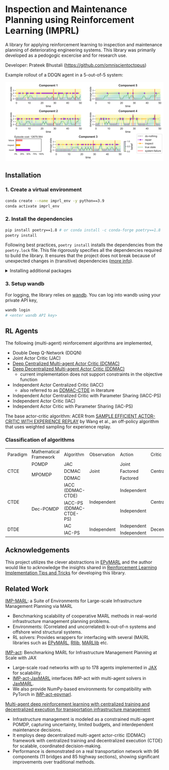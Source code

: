 # Inspection and Maintenance Planning using Reinforcement Learning (IMPRL) 

A library for applying reinforcement learning to inspection and maintenance planning of deteriorating engineering systems. This library was primarily developed as a pedogogic excercise and for research use.

Developer: Prateek Bhustali (https://github.com/omniscientoctopus)

Example rollout of a DDQN agent in a 5-out-of-5 system:

![](examples/rollout-hard-5-of-5-DDQN.png)

## Installation

### 1. Create a virtual environment

```bash
conda create --name imprl_env -y python==3.9
conda activate imprl_env
```

### 2. Install the dependencies

```bash
pip install poetry==1.8 # or conda install -c conda-forge poetry==1.8
poetry install
```

Following best practices, `poetry install` installs the dependencies from the `poetry.lock` file. This file rigorously specifies all the dependencies required to build the library. It ensures that the project does not break because of unexpected changes in (transitive) dependencies ([more info](https://python-poetry.org/docs/basic-usage/#installing-with-poetrylock)).

<details>
<summary>Installing additional packages</summary>

You can them add via `poetry add` ([official docs](https://python-poetry.org/docs/cli/#add)) in the command line. 

For example, to install [Jupyter notebook](https://pypi.org/project/notebook/),

```bash 
# Allow >=7.1.2, <8.0.0 versions
poetry add notebook@^7.1.2
```
This will resolve the package dependencies (and adjust versions of transitive dependencies if necessary) and install the package. If the package dependency cannot be resolved, try to relax the package version and try again.
</details>

### 3. Setup wandb

For logging, the library relies on [wandb](https://wandb.ai). You can log into wandb using your private API key, 

```bash
wandb login
# <enter wandb API key>
```

## RL Agents

The following (multi-agent) reinforcement algorithms are implemented,
  - Double Deep Q-Network (DDQN)
  - Joint Actor Critic (JAC)
  - [Deep Centralized Multi-agent Actor Critic (DCMAC)](https://www.sciencedirect.com/science/article/abs/pii/S0951832018313309)
  - [Deep Decentralized Multi-agent Actor Critic (DDMAC)](https://www.sciencedirect.com/science/article/abs/pii/S095183202100106X)
    - current implementation does not support constraints in the objective function
  - Independent Actor Centralized Critic (IACC)
    - also referred to as [DDMAC-CTDE](https://arxiv.org/abs/2401.12455) in literature
  - Independent Actor Centralized Critic with Parameter Sharing (IACC-PS)
  - Independent Actor Critic (IAC)
  - Independent Actor Critic with Parameter Sharing (IAC-PS)

The base actor-critic algorithm: ACER from [SAMPLE EFFICIENT ACTOR-CRITIC WITH EXPERIENCE REPLAY](https://arxiv.org/pdf/1611.01224.pdf) by Wang et al., an off-policy algorithm that uses weighted sampling for experience replay.

### Classification of algorithms

<div class="tg-wrap"><table class="tg">
<tbody>
  <tr>
    <td class="tg-8bgf">Paradigm</td>
    <td class="tg-8bgf">Mathematical<br>Framework</td>
    <td class="tg-8bgf">Algorithm</td>
    <td class="tg-8bgf">Observation</td>
    <td class="tg-8bgf">Action</td>
    <td class="tg-8bgf">Critic</td>
    <td class="tg-8bgf">Actor <br></td>
  </tr>
  <tr>
    <td class="tg-9wq8" rowspan="3">CTCE</td>
    <td class="tg-9wq8">POMDP</td>
    <td class="tg-g7sd">JAC</td>
    <td class="tg-9wq8" rowspan="3">Joint</td>
    <td class="tg-9wq8">Joint</td>
    <td class="tg-9wq8" rowspan="3">Centralized</td>
    <td class="tg-9wq8">Shared</td>
  </tr>
  <tr>
    <td class="tg-9wq8" rowspan="2"><span style="font-weight:400;font-style:normal">MPOMDP</span></td>
    <td class="tg-g7sd">DCMAC</td>
    <td class="tg-9wq8">Factored</td>
    <td class="tg-9wq8">Shared</td>
  </tr>
  <tr>
    <td class="tg-g7sd">DDMAC</td>
    <td class="tg-9wq8">Factored</td>
    <td class="tg-9wq8">Independent</td>
  </tr>
  <tr>
    <td class="tg-9wq8" rowspan="2">CTDE</td>
    <td class="tg-9wq8" rowspan="4">Dec-POMDP</td>
    <td class="tg-g7sd">IACC (DDMAC-CTDE)</td>
    <td class="tg-9wq8" rowspan="2">Independent</td>
    <td class="tg-9wq8">Independent</td>
    <td class="tg-9wq8" rowspan="2">Centralized</td>
    <td class="tg-9wq8"><span style="font-weight:400;font-style:normal">Independent</span></td>
  </tr>
  <tr>
    <td class="tg-g7sd">IACC-PS (DDMAC-CTDE-PS)</td>
    <td class="tg-9wq8">Independent</td>
    <td class="tg-9wq8">Shared</td>
  </tr>
  <tr>
    <td class="tg-9wq8" rowspan="2">DTDE</td>
    <td class="tg-g7sd">IAC</td>
    <td class="tg-9wq8" rowspan="2"><span style="font-weight:400;font-style:normal">Independent</span></td>
    <td class="tg-9wq8">Independent</td>
    <td class="tg-9wq8" rowspan="2">Decentralized</td>
    <td class="tg-9wq8"><span style="font-weight:400;font-style:normal">Independent</span></td>
  </tr>
  <tr>
    <td class="tg-g7sd">IAC-PS</td>
    <td class="tg-9wq8">Independent</td>
    <td class="tg-9wq8">Shared</td>
  </tr>
</tbody>
</table></div>



## Acknowledgements

This project utilizes the clever abstractions in [EPyMARL](https://github.com/uoe-agents/epymarl) and the author would like to acknowledge the insights shared in [Reinforcement Learning Implementation Tips and Tricks](https://agents-lab.org/blog/reinforcement-learning-implementation-tricks/) for developing this library.


## Related Work

[IMP-MARL](https://github.com/moratodpg/imp_marl): a Suite of Environments for Large-scale Infrastructure Management Planning via MARL
  - Benchmarking scalability of cooperative MARL methods in real-world infrastructure management planning problems.
  - Environments: (Correlated and uncorrelated) k-out-of-n systems and offshore wind structural systems.
  - RL solvers: Provides wrappers for interfacing with several (MA)RL libraries such as [EPyMARL](https://github.com/uoe-agents/epymarl), [Rllib](imp_marl/imp_wrappers/examples/rllib/rllib_example.py), [MARLlib](imp_marl/imp_wrappers/marllib/marllib_wrap_ma_struct.py) etc.

[IMP-act](https://github.com/AI-for-Infrastructure-Management/imp-act): Benchmarking MARL for Infrastructure Management Planning at Scale with JAX
  - Large-scale road networks with up to 178 agents implemented in [JAX](https://jax.readthedocs.io/en/latest/) for scalability.
  - [IMP-act-JaxMARL](https://github.com/AI-for-Infrastructure-Management/imp-act-JaxMARL) interfaces IMP-act with multi-agent solvers in [JaxMARL](https://github.com/FLAIROx/JaxMARL).
  -  We also provide NumPy-based environments for compatibility with PyTorch in [IMP-act-epymarl](https://github.com/AI-for-Infrastructure-Management/imp-act-epymarl).

[Multi-agent deep reinforcement learning with centralized training and decentralized execution for transportation infrastructure management](https://arxiv.org/abs/2401.12455)
- Infrastructure management is modeled as a constrained multi-agent POMDP, capturing uncertainty, limited budgets, and interdependent maintenance decisions.
- It employs deep decentralized multi-agent actor-critic (DDMAC) framework with centralized training and decentralized execution (CTDE) for scalable, coordinated decision-making.
- Performance is demonstrated on a real transportation network with 96 components (11 bridges and 85 highway sections), showing significant improvements over traditional methods.
